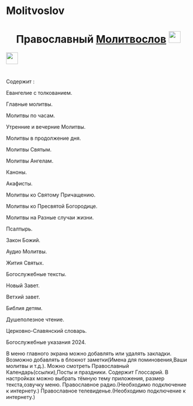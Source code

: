 # Molitvoslov
<h1 align="center">Православный <a href="https://apps.rustore.ru/app/ru.orex.molitvoslov" target="_blank">Молитвослов</a>
<img src="https://github.com/blackcater/blackcater/raw/main/images/Hi.gif" height="32"/></h1>

<img src="https://github.com/blackcater/blackcater/raw/main/images/Hi.gif" height="32"/>
 
#
 Содержит :
   
Евангелие с толкованием.

Главные молитвы.

Молитвы по часам.

Утренние и вечерние Молитвы.

Молитвы в продолжение дня.

Молитвы Святым.

Молитвы Ангелам.

Каноны.

Акафисты.

Молитвы ко Святому Причащению.

Молитвы ко Пресвятой Богородице.

Молитвы на Разные случаи жизни.

Псалтырь.

Закон Божий.

Аудио Молитвы.

Жития Святых.

Богослужебные тексты.

Новый Завет.

Ветхий завет.

Библия детям.

Душеполезное чтение.

Церковно-Славянский словарь.

Богослужебные указания 2024.

В меню главного экрана можно добавлять или удалять закладки.
Возможно добавлять в блокнот заметки(Имена для поминовения,Ваши молитвы и т.д.).
Можно смотреть Православный Календарь(ссылки),Посты
и праздники.
Содержит Глоссарий.
В настройках можно выбрать тёмную тему приложения,
размер текста,озвучку меню.
Православное радио.(Необходимо подключение к интернету.)
Православное телевиденье.(Необходимо подключение к интернету.)


